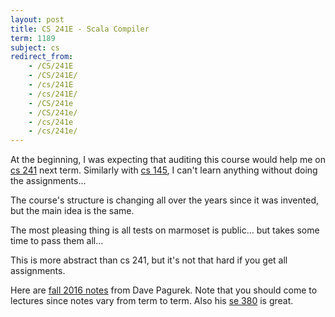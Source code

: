 ```yaml
---
layout: post
title: CS 241E - Scala Compiler
term: 1189
subject: cs
redirect_from:
    - /CS/241E
    - /CS/241E/
    - /cs/241E
    - /cs/241E/
    - /CS/241e
    - /CS/241e/
    - /cs/241e
    - /cs/241e/
---
```



At the beginning, I was expecting that auditing this course would help me on [cs 241](/19-05/CS241/) next term. Similarly with [cs 145](../CS145/), I can't learn anything without doing the assignments...

The course's structure is changing all over the years since it was invented, but the main idea is the same.

The most pleasing thing is all tests on marmoset is public... but takes some time to pass them all...

This is more abstract than cs 241, but it's not that hard if you get all assignments.

Here are [fall 2016 notes](http://davepagurek.github.io/SE-Notes/cs241e/CS241e.html) from Dave Pagurek. Note that you should come to lectures since notes vary from term to term. Also his [se 380](http://davepagurek.github.io/SE-Notes/se380/index.html) is great.
